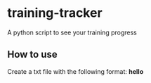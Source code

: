 # training-tracker
A python script to see your training progress


## How to use
Create a txt file with the following format:
**hello**

